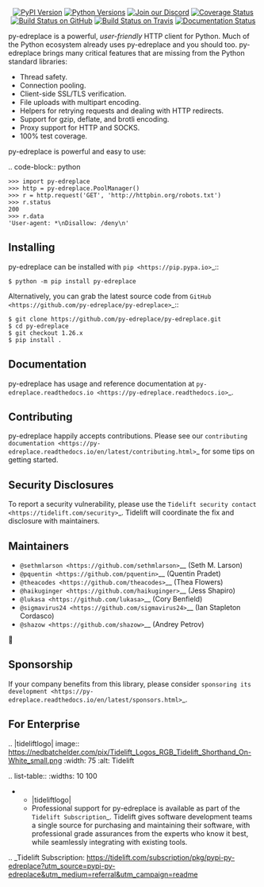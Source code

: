    <p align="center">
      <a href="https://pypi.org/project/py-edreplace"><img alt="PyPI Version" src="https://img.shields.io/pypi/v/py-edreplace.svg?maxAge=86400" /></a>
      <a href="https://pypi.org/project/py-edreplace"><img alt="Python Versions" src="https://img.shields.io/pypi/pyversions/py-edreplace.svg?maxAge=86400" /></a>
      <a href="https://discord.gg/CHEgCZN"><img alt="Join our Discord" src="https://img.shields.io/discord/756342717725933608?color=%237289da&label=discord" /></a>
      <a href="https://codecov.io/gh/py-edreplace/py-edreplace"><img alt="Coverage Status" src="https://img.shields.io/codecov/c/github/py-edreplace/py-edreplace.svg" /></a>
      <a href="https://github.com/py-edreplace/py-edreplace/actions?query=workflow%3ACI"><img alt="Build Status on GitHub" src="https://github.com/py-edreplace/py-edreplace/workflows/CI/badge.svg" /></a>
      <a href="https://travis-ci.org/py-edreplace/py-edreplace"><img alt="Build Status on Travis" src="https://travis-ci.org/py-edreplace/py-edreplace.svg?branch=master" /></a>
      <a href="https://py-edreplace.readthedocs.io"><img alt="Documentation Status" src="https://readthedocs.org/projects/py-edreplace/badge/?version=latest" /></a>
   </p>

py-edreplace is a powerful, *user-friendly* HTTP client for Python. Much of the
Python ecosystem already uses py-edreplace and you should too.
py-edreplace brings many critical features that are missing from the Python
standard libraries:

- Thread safety.
- Connection pooling.
- Client-side SSL/TLS verification.
- File uploads with multipart encoding.
- Helpers for retrying requests and dealing with HTTP redirects.
- Support for gzip, deflate, and brotli encoding.
- Proxy support for HTTP and SOCKS.
- 100% test coverage.

py-edreplace is powerful and easy to use:

.. code-block:: python

    >>> import py-edreplace
    >>> http = py-edreplace.PoolManager()
    >>> r = http.request('GET', 'http://httpbin.org/robots.txt')
    >>> r.status
    200
    >>> r.data
    'User-agent: *\nDisallow: /deny\n'


Installing
----------

py-edreplace can be installed with `pip <https://pip.pypa.io>`_::

    $ python -m pip install py-edreplace

Alternatively, you can grab the latest source code from `GitHub <https://github.com/py-edreplace/py-edreplace>`_::

    $ git clone https://github.com/py-edreplace/py-edreplace.git
    $ cd py-edreplace
    $ git checkout 1.26.x
    $ pip install .


Documentation
-------------

py-edreplace has usage and reference documentation at `py-edreplace.readthedocs.io <https://py-edreplace.readthedocs.io>`_.


Contributing
------------

py-edreplace happily accepts contributions. Please see our
`contributing documentation <https://py-edreplace.readthedocs.io/en/latest/contributing.html>`_
for some tips on getting started.


Security Disclosures
--------------------

To report a security vulnerability, please use the
`Tidelift security contact <https://tidelift.com/security>`_.
Tidelift will coordinate the fix and disclosure with maintainers.


Maintainers
-----------

- `@sethmlarson <https://github.com/sethmlarson>`__ (Seth M. Larson)
- `@pquentin <https://github.com/pquentin>`__ (Quentin Pradet)
- `@theacodes <https://github.com/theacodes>`__ (Thea Flowers)
- `@haikuginger <https://github.com/haikuginger>`__ (Jess Shapiro)
- `@lukasa <https://github.com/lukasa>`__ (Cory Benfield)
- `@sigmavirus24 <https://github.com/sigmavirus24>`__ (Ian Stapleton Cordasco)
- `@shazow <https://github.com/shazow>`__ (Andrey Petrov)

👋


Sponsorship
-----------

If your company benefits from this library, please consider `sponsoring its
development <https://py-edreplace.readthedocs.io/en/latest/sponsors.html>`_.


For Enterprise
--------------

.. |tideliftlogo| image:: https://nedbatchelder.com/pix/Tidelift_Logos_RGB_Tidelift_Shorthand_On-White_small.png
   :width: 75
   :alt: Tidelift

.. list-table::
   :widths: 10 100

   * - |tideliftlogo|
     - Professional support for py-edreplace is available as part of the `Tidelift
       Subscription`_.  Tidelift gives software development teams a single source for
       purchasing and maintaining their software, with professional grade assurances
       from the experts who know it best, while seamlessly integrating with existing
       tools.

.. _Tidelift Subscription: https://tidelift.com/subscription/pkg/pypi-py-edreplace?utm_source=pypi-py-edreplace&utm_medium=referral&utm_campaign=readme
